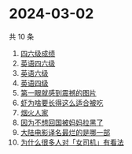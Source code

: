 # 2024-03-02

共 10 条

<!-- BEGIN -->
<!-- 最后更新时间 Sat Mar 02 2024 09:40:32 GMT+0800 (China Standard Time) -->

1. [四六级成绩](https://www.zhihu.com/search?q=四六级成绩)
1. [英语四六级](https://www.zhihu.com/search?q=英语四六级)
1. [英语六级](https://www.zhihu.com/search?q=英语六级)
1. [英语四级](https://www.zhihu.com/search?q=英语四级)
1. [第一眼就感到震撼的图片](https://www.zhihu.com/search?q=第一眼就感到震撼的图片)
1. [虾为啥要长得这么适合被吃](https://www.zhihu.com/search?q=虾为啥要长得这么适合被吃)
1. [烟火人家](https://www.zhihu.com/search?q=烟火人家)
1. [因为不想回国被妈妈拉黑了](https://www.zhihu.com/search?q=因为不想回国被妈妈拉黑了)
1. [大陆电影译名最烂的是哪一部](https://www.zhihu.com/search?q=大陆电影译名最烂的是哪一部)
1. [为什么很多人对「女司机」有看法](https://www.zhihu.com/search?q=为什么很多人对「女司机」有看法)

<!-- END -->
